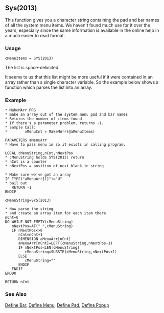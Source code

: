 ## Sys(2013)

This function gives you a character string containing the pad and bar names of all the system menu items. We haven't found much use for it over the years, especially since the same information is available in the online help in a much easier to read format.

### Usage

```foxpro
cMenuItems = SYS(2013)
```

The list is space-delimited. 

It seems to us that this list might be more useful if it were contained in an array rather than a single character variable. So the example below shows a function which parses the list into an array.

### Example

```foxpro
* MakeMArr.PRG
* make an array out of the system menu pad and bar names
* Returns the number of items found
* If there's a parameter problem, returns -1.
* Sample Call:
*        nMenuCnt = MakeMArr(@aMenuItems)

PARAMETERS aMenuArr
* Have to pass menu in so it exists in calling program.

LOCAL cMenuString,nCnt,nNextPos
* cMenuString holds SYS(2013) return
* nCnt is a counter
* nNextPos = position of next blank in string

* Make sure we've got an array
IF TYPE("aMenuArr[1]")="U"
* bail out
   RETURN -1
ENDIF

cMenuString=SYS(2013)

* Now parse the string
* and create an array item for each item there
nCnt=0
DO WHILE NOT EMPTY(cMenuString)
   nNextPos=AT(" ",cMenuString)
   IF nNextPos<>0
      nCnt=nCnt+1
      DIMENSION aMenuArr[nCnt]
      aMenuArr[nCnt]=LEFT(cMenuString,nNextPos-1)
      IF nNextPos<LEN(cMenuString)
         cMenuString=SUBSTR(cMenuString,nNextPos+1)
      ELSE
         cMenuString=""
      ENDIF
   ENDIF
ENDDO

RETURN nCnt
```
### See Also

[Define Bar](s4g098.md), [Define Menu](s4g098.md), [Define Pad](s4g098.md), [Define Popup](s4g098.md)
